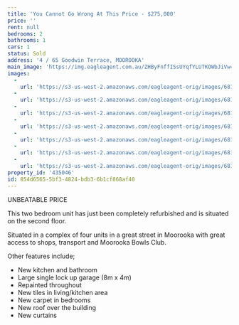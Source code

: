 ```yaml
---
title: 'You Cannot Go Wrong At This Price - $275,000'
price: ''
rent: null
bedrooms: 2
bathrooms: 1
cars: 1
status: Sold
address: '4 / 65 Goodwin Terrace, MOOROOKA'
main_image: 'https://img.eagleagent.com.au/ZHByFnffISsUYqfYLUTKOWbJiVw=/1280x854/smart/https://s3-us-west-2.amazonaws.com/eagleagent-orig/images/6819949/106791531-image-M.jpg'
images:
  -
    url: 'https://s3-us-west-2.amazonaws.com/eagleagent-orig/images/6819955/106791531-image-F.jpg'
  -
    url: 'https://s3-us-west-2.amazonaws.com/eagleagent-orig/images/6819954/106791531-image-E.jpg'
  -
    url: 'https://s3-us-west-2.amazonaws.com/eagleagent-orig/images/6819953/106791531-image-D.jpg'
  -
    url: 'https://s3-us-west-2.amazonaws.com/eagleagent-orig/images/6819952/106791531-image-C.jpg'
  -
    url: 'https://s3-us-west-2.amazonaws.com/eagleagent-orig/images/6819951/106791531-image-B.jpg'
  -
    url: 'https://s3-us-west-2.amazonaws.com/eagleagent-orig/images/6819950/106791531-image-A.jpg'
  -
    url: 'https://s3-us-west-2.amazonaws.com/eagleagent-orig/images/6819949/106791531-image-M.jpg'
property_id: '435046'
id: 854d6565-5bf3-4824-bdb3-6b1cf868af40
---
```

UNBEATABLE PRICE

This two bedroom unit has just been completely refurbished and is situated on the second floor.

Situated in a complex of four units in a great street in Moorooka with great access to shops, transport and Moorooka Bowls Club.

Other features include;
* New kitchen and bathroom
* Large single lock up garage (8m x 4m)
* Repainted throughout
* New tiles in living/kitchen area
* New carpet in bedrooms
* New roof over the building
* New curtains